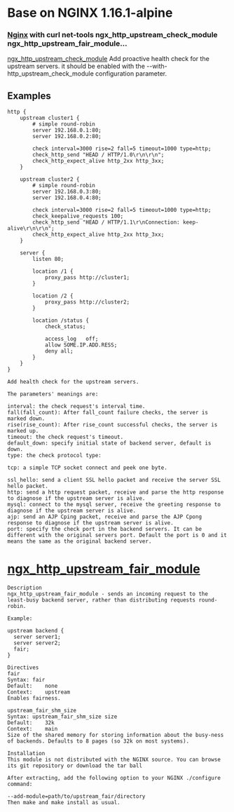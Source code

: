 # Base on NGINX 1.16.1-alpine
### [Nginx](https://nginx.org/download/nginx-1.16.1.tar.gz) with curl net-tools ngx_http_upstream_check_module ngx_http_upstream_fair_module...
[ngx_http_upstream_check_module](https://github.com/yaoweibin/nginx_upstream_check_module)
Add proactive health check for the upstream servers.
it should be enabled with the --with-http_upstream_check_module configuration parameter.
## Examples
```
http {
    upstream cluster1 {
        # simple round-robin
        server 192.168.0.1:80;
        server 192.168.0.2:80;

        check interval=3000 rise=2 fall=5 timeout=1000 type=http;
        check_http_send "HEAD / HTTP/1.0\r\n\r\n";
        check_http_expect_alive http_2xx http_3xx;
    }

    upstream cluster2 {
        # simple round-robin
        server 192.168.0.3:80;
        server 192.168.0.4:80;

        check interval=3000 rise=2 fall=5 timeout=1000 type=http;
        check_keepalive_requests 100;
        check_http_send "HEAD / HTTP/1.1\r\nConnection: keep-alive\r\n\r\n";
        check_http_expect_alive http_2xx http_3xx;
    }

    server {
        listen 80;

        location /1 {
            proxy_pass http://cluster1;
        }

        location /2 {
            proxy_pass http://cluster2;
        }

        location /status {
            check_status;

            access_log   off;
            allow SOME.IP.ADD.RESS;
            deny all;
        }
    }
}
```
```
Add health check for the upstream servers.

The parameters' meanings are:

interval: the check request's interval time.
fall(fall_count): After fall_count failure checks, the server is marked down.
rise(rise_count): After rise_count successful checks, the server is marked up.
timeout: the check request's timeout.
default_down: specify initial state of backend server, default is down.
type: the check protocol type:

tcp: a simple TCP socket connect and peek one byte.

ssl_hello: send a client SSL hello packet and receive the server SSL hello packet.
http: send a http request packet, receive and parse the http response to diagnose if the upstream server is alive.
mysql: connect to the mysql server, receive the greeting response to diagnose if the upstream server is alive.
ajp: send an AJP Cping packet, receive and parse the AJP Cpong response to diagnose if the upstream server is alive.
port: specify the check port in the backend servers. It can be different with the original servers port. Default the port is 0 and it means the same as the original backend server. 
```

# [ngx_http_upstream_fair_module](https://www.nginx.com/resources/wiki/modules/fair_balancer/)
```
Description
ngx_http_upstream_fair_module - sends an incoming request to the least-busy backend server, rather than distributing requests round-robin.

Example:

upstream backend {
  server server1;
  server server2;
  fair;
}

Directives
fair
Syntax:	fair
Default:	none
Context:	upstream
Enables fairness.

upstream_fair_shm_size
Syntax:	upstream_fair_shm_size size
Default:	32k
Context:	main
Size of the shared memory for storing information about the busy-ness of backends. Defaults to 8 pages (so 32k on most systems).

Installation
This module is not distributed with the NGINX source. You can browse its git repository or download the tar ball

After extracting, add the following option to your NGINX ./configure command:

--add-module=path/to/upstream_fair/directory
Then make and make install as usual.
```

